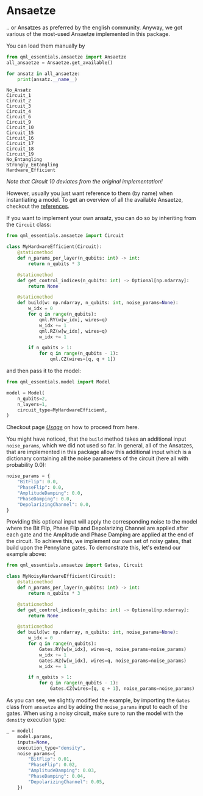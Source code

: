# Ansaetze

.. or Ansatzes as preferred by the english community.
Anyway, we got various of the most-used Ansaetze implemented in this package.

You can load them manually by
```python
from qml_essentials.ansaetze import Ansaetze
all_ansaetze = Ansaetze.get_available()

for ansatz in all_ansaetze:
    print(ansatz.__name__)
```

```
No_Ansatz
Circuit_1
Circuit_2
Circuit_3
Circuit_4
Circuit_6
Circuit_9
Circuit_10
Circuit_15
Circuit_16
Circuit_17
Circuit_18
Circuit_19
No_Entangling
Strongly_Entangling
Hardware_Efficient
```

*Note that Circuit 10 deviates from the original implementation!*

However, usually you just want reference to them (by name) when instantiating a model.
To get an overview of all the available Ansaetze, checkout the [references](https://cirkiters.github.io/qml-essentials/references/).

If you want to implement your own ansatz, you can do so by inheriting from the `Circuit` class:
```python
from qml_essentials.ansaetze import Circuit

class MyHardwareEfficient(Circuit):
    @staticmethod
    def n_params_per_layer(n_qubits: int) -> int:
        return n_qubits * 3

    @staticmethod
    def get_control_indices(n_qubits: int) -> Optional[np.ndarray]:
        return None

    @staticmethod
    def build(w: np.ndarray, n_qubits: int, noise_params=None):
        w_idx = 0
        for q in range(n_qubits):
            qml.RY(w[w_idx], wires=q)
            w_idx += 1
            qml.RZ(w[w_idx], wires=q)
            w_idx += 1

        if n_qubits > 1:
            for q in range(n_qubits - 1):
                qml.CZ(wires=[q, q + 1])
```

and then pass it to the model:
```python
from qml_essentials.model import Model

model = Model(
    n_qubits=2,
    n_layers=1,
    circuit_type=MyHardwareEfficient,
)
```

Checkout page [*Usage*](usage.md) on how to proceed from here.

You might have noticed, that the `build` method takes an additional input `noise_params`, which we did not used so far.
In general, all of the Ansatzes, that are implemented in this package allow this additional input which is a dictionary containing all the noise parameters of the circuit (here all with probability $0.0$):
```python
noise_params = {
    "BitFlip": 0.0,
    "PhaseFlip": 0.0,
    "AmplitudeDamping": 0.0,
    "PhaseDamping": 0.0,
    "DepolarizingChannel": 0.0,
}
```

Providing this optional input will apply the corresponding noise to the model where the Bit Flip, Phase Flip and Depolarizing Channel are applied after each gate and the Amplitude and Phase Damping are applied at the end of the circuit.
To achieve this, we implement our own set of noisy gates, that build upon the Pennylane gates. To demonstrate this, let's extend our example above:
```python
from qml_essentials.ansaetze import Gates, Circuit

class MyNoisyHardwareEfficient(Circuit):
    @staticmethod
    def n_params_per_layer(n_qubits: int) -> int:
        return n_qubits * 3

    @staticmethod
    def get_control_indices(n_qubits: int) -> Optional[np.ndarray]:
        return None

    @staticmethod
    def build(w: np.ndarray, n_qubits: int, noise_params=None):
        w_idx = 0
        for q in range(n_qubits):
            Gates.RY(w[w_idx], wires=q, noise_params=noise_params)
            w_idx += 1
            Gates.RZ(w[w_idx], wires=q, noise_params=noise_params)
            w_idx += 1

        if n_qubits > 1:
            for q in range(n_qubits - 1):
                Gates.CZ(wires=[q, q + 1], noise_params=noise_params)
```

As you can see, we slightly modified the example, by importing the `Gates` class from `ansaetze` and by adding the `noise_params` input to each of the gates.
When using a noisy circuit, make sure to run the model with the `density` execution type:
```python
_ = model(
    model.params,
    inputs=None,
    execution_type="density",
    noise_params={
        "BitFlip": 0.01,
        "PhaseFlip": 0.02,
        "AmplitudeDamping": 0.03,
        "PhaseDamping": 0.04,
        "DepolarizingChannel": 0.05,
    })
```